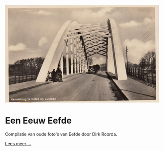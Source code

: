 ![logo](logo.jpg)

# Een Eeuw Eefde

Compilatie van oude foto's van Eefde door Dirk Roorda. 

[Lees meer ...](https://github.com/dirkroorda/historisch-eefde/wiki)
